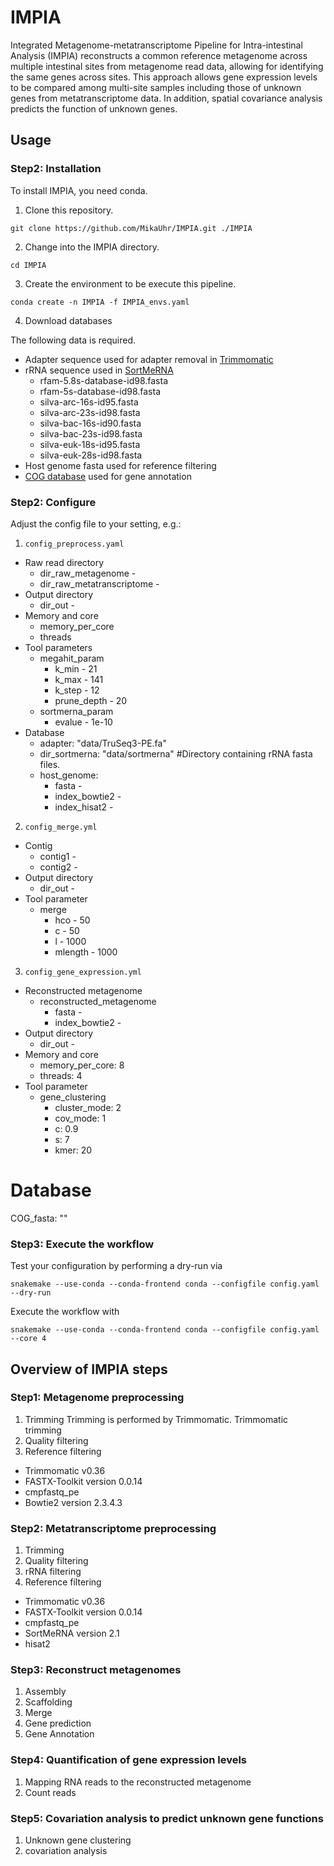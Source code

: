 # IMPIA
Integrated Metagenome-metatranscriptome Pipeline for Intra-intestinal Analysis (IMPIA) reconstructs a common reference metagenome across multiple intestinal sites from metagenome read data, allowing for identifying the same genes across sites. 
This approach allows gene expression levels to be compared among multi-site samples including those of unknown genes from metatranscriptome data. 
In addition, spatial covariance analysis predicts the function of unknown genes.

## Usage
### Step2: Installation
To install IMPIA, you need conda.

 1. Clone this repository.
```
git clone https://github.com/MikaUhr/IMPIA.git ./IMPIA
```

 2. Change into the IMPIA directory.
```
cd IMPIA
```

 3.  Create the environment to be execute this pipeline.
```
conda create -n IMPIA -f IMPIA_envs.yaml
```

4. Download databases

The following data is required.
- Adapter sequence used for adapter removal in [Trimmomatic](http://www.usadellab.org/cms/?page=trimmomatic)
- rRNA sequence used in [SortMeRNA](https://bioinfo.lifl.fr/RNA/sortmerna/)
  - rfam-5.8s-database-id98.fasta
  - rfam-5s-database-id98.fasta
  - silva-arc-16s-id95.fasta
  - silva-arc-23s-id98.fasta
  - silva-bac-16s-id90.fasta
  - silva-bac-23s-id98.fasta
  - silva-euk-18s-id95.fasta
  - silva-euk-28s-id98.fasta 
- Host genome fasta used for reference filtering
- [COG database](https://www.ncbi.nlm.nih.gov/research/cog-project/) used for gene annotation

### Step2: Configure
Adjust the config file to your setting, e.g.:

1. `config_preprocess.yaml` 
- Raw read directory
  - dir_raw_metagenome - 
  - dir_raw_metatranscriptome - 
- Output directory
  - dir_out -  
- Memory and core
  - memory_per_core
  - threads
- Tool parameters
  - megahit_param
    - k_min - 21
    - k_max - 141
    - k_step - 12
    - prune_depth - 20
  - sortmerna_param
    - evalue - 1e-10
- Database
  - adapter: "data/TruSeq3-PE.fa"
  - dir_sortmerna: "data/sortmerna" #Directory containing rRNA fasta files.
  - host_genome:
    - fasta - 
    - index_bowtie2 - 
    - index_hisat2 - 

2. `config_merge.yml`
- Contig 
  - contig1 - 
  - contig2 - 
- Output directory
  - dir_out -
- Tool parameter
  - merge
    - hco - 50
    - c - 50
    - l - 1000
    - mlength - 1000 

3. `config_gene_expression.yml`

- Reconstructed metagenome
  - reconstructed_metagenome
    - fasta - 
    - index_bowtie2 - 
- Output directory
  - dir_out - 
- Memory and core
  - memory_per_core: 8
  - threads: 4
- Tool parameter
  - gene_clustering
    - cluster_mode: 2
    - cov_mode: 1
    - c: 0.9
    - s: 7
    - kmer: 20

# Database
COG_fasta: ""

### Step3: Execute the workflow
Test your configuration by performing a dry-run via
```
snakemake --use-conda --conda-frontend conda --configfile config.yaml --dry-run
```

Execute the workflow with
```
snakemake --use-conda --conda-frontend conda --configfile config.yaml --core 4
```


## Overview of IMPIA steps

### Step1: Metagenome preprocessing

1. Trimming
Trimming is performed by Trimmomatic.  Trimmomatic trimming  
3. Quality filtering
4. Reference filtering


- Trimmomatic v0.36
- FASTX-Toolkit version 0.0.14 
- cmpfastq_pe
- Bowtie2 version 2.3.4.3


### Step2: Metatranscriptome preprocessing

1. Trimming
2. Quality filtering
3. rRNA filtering
4. Reference filtering

- Trimmomatic v0.36
- FASTX-Toolkit version 0.0.14 
- cmpfastq_pe
- SortMeRNA version 2.1
- hisat2

### Step3: Reconstruct metagenomes

1. Assembly
2. Scaffolding
3. Merge
4. Gene prediction
5. Gene Annotation

### Step4: Quantification of gene expression levels

1. Mapping RNA reads to the reconstructed metagenome
2. Count reads

### Step5: Covariation analysis to predict unknown gene functions

1. Unknown gene clustering
2. covariation analysis

